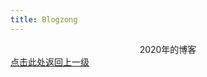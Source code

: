 ```yaml
---
title: Blogzong
---
```


<center>
2020年的博客
</center>
<a href="https://zhizhang12.github.io">点击此处返回上一级</a>

